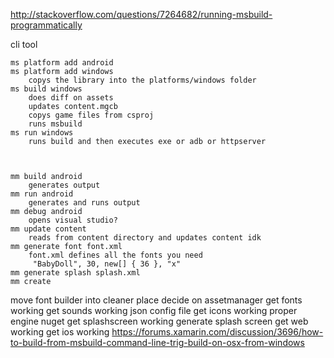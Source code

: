 ﻿ 
http://stackoverflow.com/questions/7264682/running-msbuild-programmatically


cli tool 
	
	ms platform add android
	ms platform add windows
		copys the library into the platforms/windows folder 
	ms build windows
		does diff on assets 
		updates content.mgcb
		copys game files from csproj 
		runs msbuild
	ms run windows
		runs build and then executes exe or adb or httpserver
	


	mm build android
		generates output
	mm run android
		generates and runs output
	mm debug android
		opens visual studio?
	mm update content
		reads from content directory and updates content idk
	mm generate font font.xml
		font.xml defines all the fonts you need
		 "BabyDoll", 30, new[] { 36 }, "x"
	mm generate splash splash.xml
	mm create 

move font builder into cleaner place
decide on assetmanager
get fonts working
get sounds working
json config file
get icons working
proper engine nuget
get splashscreen working
generate splash screen
get web working
get ios working
	https://forums.xamarin.com/discussion/3696/how-to-build-from-msbuild-command-line-trig-build-on-osx-from-windows
